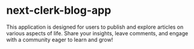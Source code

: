 # next-clerk-blog-app
This application is designed for users to publish and explore articles on various aspects of life. Share your insights, leave comments, and engage with a community eager to learn and grow!  
